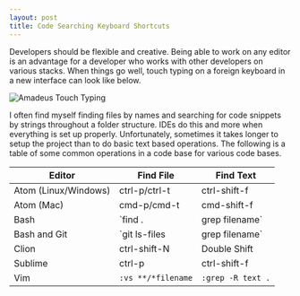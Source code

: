 ```yaml
---
layout: post
title: Code Searching Keyboard Shortcuts
---
```


Developers should be flexible and creative. Being able to work on any editor is an advantage for a developer who works with other developers on various stacks. When things go well, touch typing on a foreign keyboard in a new interface can look like below.

![Amadeus Touch Typing](https://i.imgur.com/60G7oBj.gif "Amadeus Touch Typing")

I often find myself finding files by names and searching for code snippets by strings throughout a folder structure. IDEs do this and more when everything is set up properly. Unfortunately, sometimes it takes longer to setup the project than to do basic text based operations. The following is a table of some common operations in a code base for various code bases.

| Editor |  Find File | Find Text |
| --- | --- | --- |
| Atom (Linux/Windows) | ctrl-p/ctrl-t  | ctrl-shift-f |
| Atom (Mac) | cmd-p/cmd-t  | cmd-shift-f |
| Bash | `find . | grep filename` | `grep -R text .` |
| Bash and Git | `git ls-files | grep filename` | `git grep text` |
| Clion | ctrl-shift-N | Double Shift |
| Sublime | ctrl-p  | ctrl-shift-f |
| Vim | `:vs **/*filename` | `:grep -R text .` |

